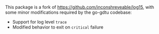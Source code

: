 This package is a fork of https://github.com/inconshreveable/log15, with some
minor modifications required by the go-gdtu codebase:

 * Support for log level `trace`
 * Modified behavior to exit on `critical` failure
